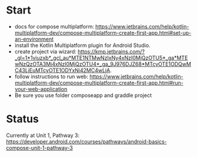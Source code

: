 # Start
- docs for compose multiplatform: https://www.jetbrains.com/help/kotlin-multiplatform-dev/compose-multiplatform-create-first-app.html#set-up-an-environment
- install the Kotlin Multiplatform plugin for Android Studio.
- create project via wizard: https://kmp.jetbrains.com/?_gl=1*1viuzxb*_gcl_au*MTE1NTMwNzIxNy4xNzI0MjQzOTU5*_ga*MTEwNzQzOTA3Mi4xNzI0MjQzOTU4*_ga_9J976DJZ68*MTcyOTE1ODQwMC43LjEuMTcyOTE1ODYxNi42MC4wLjA.
- follow instructions to run web: https://www.jetbrains.com/help/kotlin-multiplatform-dev/compose-multiplatform-create-first-app.html#run-your-web-application
- Be sure you use folder composeapp and graddle project

# Status
Currently at Unit 1, Pathway 3: https://developer.android.com/courses/pathways/android-basics-compose-unit-1-pathway-3